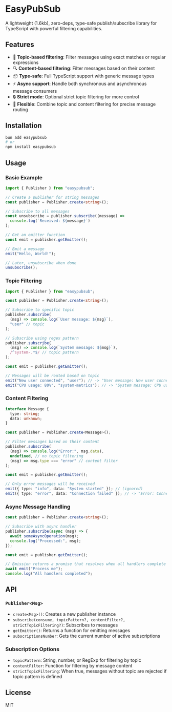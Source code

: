 # EasyPubSub

A lightweight (1.6kb), zero-deps, type-safe publish/subscribe library for TypeScript with powerful filtering capabilities.

## Features

- 🎯 **Topic-based filtering**: Filter messages using exact matches or regular expressions
- 🔍 **Content-based filtering**: Filter messages based on their content
- 📦 **Type-safe**: Full TypeScript support with generic message types
- ⚡ **Async support**: Handle both synchronous and asynchronous message consumers
- 🔒 **Strict mode**: Optional strict topic filtering for more control
- 🎨 **Flexible**: Combine topic and content filtering for precise message routing

## Installation

```bash
bun add easypubsub
# or
npm install easypubsub
```

## Usage

### Basic Example

```typescript
import { Publisher } from "easypubsub";

// Create a publisher for string messages
const publisher = Publisher.create<string>();

// Subscribe to all messages
const unsubscribe = publisher.subscribe((message) =>
  console.log(`Received: ${message}`)
);

// Get an emitter function
const emit = publisher.getEmitter();

// Emit a message
emit("Hello, World!");

// Later, unsubscribe when done
unsubscribe();
```

### Topic Filtering

```typescript
import { Publisher } from "easypubsub";

const publisher = Publisher.create<string>();

// Subscribe to specific topic
publisher.subscribe(
  (msg) => console.log(`User message: ${msg}`),
  "user" // topic
);

// Subscribe using regex pattern
publisher.subscribe(
  (msg) => console.log(`System message: ${msg}`),
  /^system-.*$/ // topic pattern
);

const emit = publisher.getEmitter();

// Messages will be routed based on topic
emit("New user connected", "user"); // -> "User message: New user connected"
emit("CPU usage: 80%", "system-metrics"); // -> "System message: CPU usage: 80%"
```

### Content Filtering

```typescript
interface Message {
  type: string;
  data: unknown;
}

const publisher = Publisher.create<Message>();

// Filter messages based on their content
publisher.subscribe(
  (msg) => console.log("Error:", msg.data),
  undefined, // no topic filtering
  (msg) => msg.type === "error" // content filter
);

const emit = publisher.getEmitter();

// Only error messages will be received
emit({ type: "info", data: "System started" }); // (ignored)
emit({ type: "error", data: "Connection failed" }); // -> "Error: Connection failed"
```

### Async Message Handling

```typescript
const publisher = Publisher.create<string>();

// Subscribe with async handler
publisher.subscribe(async (msg) => {
  await someAsyncOperation(msg);
  console.log("Processed:", msg);
});

const emit = publisher.getEmitter();

// Emission returns a promise that resolves when all handlers complete
await emit("Process me");
console.log("All handlers completed");
```

## API

### `Publisher<Msg>`

- `create<Msg>()`: Creates a new publisher instance
- `subscribe(consume, topicPattern?, contentFilter?, strictTopicFiltering?)`: Subscribes to messages
- `getEmitter()`: Returns a function for emitting messages
- `subscriptionsNumber`: Gets the current number of active subscriptions

### Subscription Options

- `topicPattern`: String, number, or RegExp for filtering by topic
- `contentFilter`: Function for filtering by message content
- `strictTopicFiltering`: When true, messages without topic are rejected if topic pattern is defined

## License

MIT
